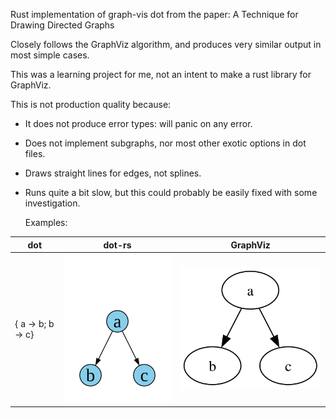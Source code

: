 Rust implementation of graph-vis dot from the paper: A Technique for Drawing Directed Graphs

Closely follows the GraphViz algorithm, and produces very similar output in most simple cases.

This was a learning project for me, not an intent to make a rust library for GraphViz.

This is not production quality because:
* It does not produce error types: will panic on any error.
* Does not implement subgraphs, nor most other exotic options
  in dot files.
* Draws straight lines for edges, not splines.
* Runs quite a bit slow, but this could probably be easily fixed
  with some investigation.
  
  Examples:

dot | dot-rs | GraphViz
--- | --- | --- |
{ a -> b; b -> c} | <img src="dot_examples/basic/generated/dot-rs/a_to_b_and_c.svg"> | <img src="dot_examples/basic/generated/GraphViz/a_to_b_and_c.svg">